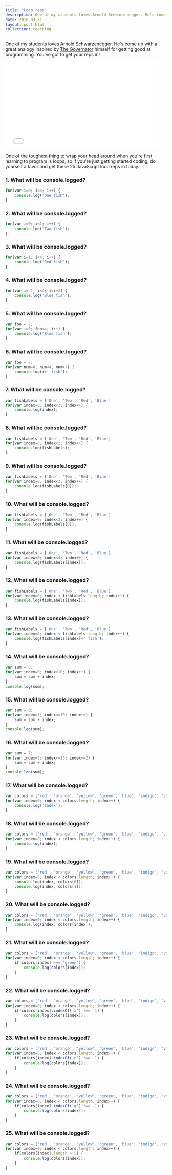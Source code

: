 ```yaml
---
title: "Loop reps"
description: One of my students loves Arnold Schwarzenegger. He's come up with a great analogy inspired by The Governator himself for getting good at programming. You've got to get your reps in!
date: 2016-03-31
layout: post.html
collection: teaching
---
```


One of my students loves Arnold Schwarzenegger. He's come up with a great analogy inspired by [The Governator](https://www.google.com/search?q=The+Governator) himself for getting good at programming. You've got to get your reps in!

<iframe src="//giphy.com/embed/W7dBXzbnEpOBG" width="480" height="270" frameBorder="0" class="giphy-embed" allowFullScreen></iframe>

One of the toughest thing to wrap your head around when you're first learning to program is loops, so if you're just getting started coding, do yourself a favor and get these 25 JavaScript loop reps in today.

### 1. What will be console.logged?

```js
for(var i=0; i<3; i++) {
	console.log('One fish');
}
```


### 2. What will be console.logged?

```js
for(var i=0; i<1; i++) {
	console.log('Two fish');
}
```



### 3. What will be console.logged?

```js
for(var i=1; i<4; i++) {
	console.log('Red fish');
}
```

### 4. What will be console.logged?

```js
for(var i=-1; i<4; i=i+2) {
	console.log('Blue fish');
}
```

### 5. What will be console.logged?

```js
var foo = 7;
for(var i=0; foo<4; i++) {
	console.log('Blue fish');
}
```

### 6. What will be console.logged?

```js
var foo = 7;
for(var num=0; num<4; num++) {
	console.log(i+' fish');
}
```

### 7. What will be console.logged?

```js
var fishLabels = ['One', 'Two', 'Red', 'Blue']
for(var index=0; index<2; index++) {
	console.log(index);
}
```

### 8. What will be console.logged?

```js
var fishLabels = ['One', 'Two', 'Red', 'Blue']
for(var index=0; index<2; index++) {
	console.log(fishLabels);
}
```

### 9. What will be console.logged?

```js
var fishLabels = ['One', 'Two', 'Red', 'Blue']
for(var index=0; index<3; index++) {
	console.log(fishLabels[0]);
}
```

### 10. What will be console.logged?

```js
var fishLabels = ['One', 'Two', 'Red', 'Blue']
for(var index=0; index<3; index++) {
	console.log(fishLabels[0]);
}
```

### 11. What will be console.logged?

```js
var fishLabels = ['One', 'Two', 'Red', 'Blue']
for(var index=0; index<4; index++) {
	console.log(fishLabels[index]);
}
```

### 12. What will be console.logged?

```js
var fishLabels = ['One', 'Two', 'Red', 'Blue']
for(var index=0; index < fishLabels.length; index++) {
	console.log(fishLabels[index]);
}
```

### 13. What will be console.logged?

```js
var fishLabels = ['One', 'Two', 'Red', 'Blue']
for(var index=0; index < fishLabels.length; index++) {
	console.log(fishLabels[index]+' fish');
}
```

### 14. What will be console.logged?

```js
var sum = 0;
for(var index=0; index<10; index++) {
	sum = sum + index;
}
console.log(sum);
```

### 15. What will be console.logged?

```js
var sum = 0;
for(var index=1; index<=10; index++) {
	sum = sum + index;
}
console.log(sum);
```

### 16. What will be console.logged?

```js
var sum = 7;
for(var index=3; index<=15; index+=2) {
	sum = sum + index;
}
console.log(sum);
```

### 17. What will be console.logged?

```js
var colors = ['red', 'orange', 'yellow', 'green', 'blue', 'indigo', 'violet']
for(var index=0; index < colors.length; index++) {
	console.log('index');
}
```

### 18. What will be console.logged?

```js
var colors = ['red', 'orange', 'yellow', 'green', 'blue', 'indigo', 'violet']
for(var index=0; index < colors.length; index++) {
	console.log(index);
}
```

### 19. What will be console.logged?

```js
var colors = ['red', 'orange', 'yellow', 'green', 'blue', 'indigo', 'violet']
for(var index=0; index < colors.length; index++) {
	console.log(index, colors[0]);
	console.log(index, colors[1]);
}
```

### 20. What will be console.logged?

```js
var colors = ['red', 'orange', 'yellow', 'green', 'blue', 'indigo', 'violet']
for(var index=0; index < colors.length; index++) {
	console.log(index, colors[index]);
}
```

### 21. What will be console.logged?

```js
var colors = ['red', 'orange', 'yellow', 'green', 'blue', 'indigo', 'violet']
for(var index=0; index < colors.length; index++) {
	if(colors[index] === 'green') {
		console.log(colors[index]);
	}
}
```

### 22. What will be console.logged?

```js
var colors = ['red', 'orange', 'yellow', 'green', 'blue', 'indigo', 'violet']
for(var index=0; index < colors.length; index++) {
	if(colors[index].indexOf('a') !== -1) {
		console.log(colors[index]);
	}
}
```

### 23. What will be console.logged?

```js
var colors = ['red', 'orange', 'yellow', 'green', 'blue', 'indigo', 'violet']
for(var index=0; index < colors.length; index++) {
	if(colors[index].indexOf('e') !== -1) {
		console.log(colors[index]);
	}
}
```

### 24. What will be console.logged?

```js
var colors = ['red', 'orange', 'yellow', 'green', 'blue', 'indigo', 'violet']
for(var index=0; index < colors.length; index++) {
	if(colors[index].indexOf('g') !== -1) {
		console.log(colors[index]);
	}
}
```

### 25. What will be console.logged?

```js
var colors = ['red', 'orange', 'yellow', 'green', 'blue', 'indigo', 'violet']
for(var index=0; index < colors.length; index++) {
	if(colors[index].length > 5) {
		console.log(colors[index]);
	}
}
```